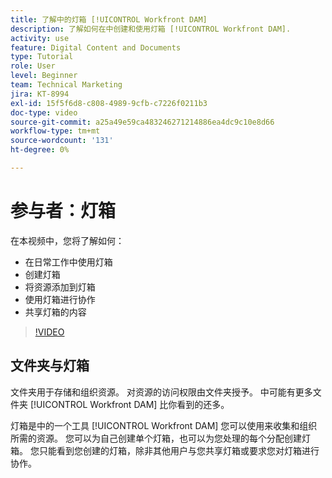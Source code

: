 ```yaml
---
title: 了解中的灯箱 [!UICONTROL Workfront DAM]
description: 了解如何在中创建和使用灯箱 [!UICONTROL Workfront DAM].
activity: use
feature: Digital Content and Documents
type: Tutorial
role: User
level: Beginner
team: Technical Marketing
jira: KT-8994
exl-id: 15f5f6d8-c808-4989-9cfb-c7226f0211b3
doc-type: video
source-git-commit: a25a49e59ca483246271214886ea4dc9c10e8d66
workflow-type: tm+mt
source-wordcount: '131'
ht-degree: 0%

---
```


# 参与者：灯箱

在本视频中，您将了解如何：

* 在日常工作中使用灯箱
* 创建灯箱
* 将资源添加到灯箱
* 使用灯箱进行协作
* 共享灯箱的内容

>[!VIDEO](https://video.tv.adobe.com/v/335254/?quality=12&learn=on)

## 文件夹与灯箱

文件夹用于存储和组织资源。 对资源的访问权限由文件夹授予。 中可能有更多文件夹 [!UICONTROL Workfront DAM] 比你看到的还多。

灯箱是中的一个工具 [!UICONTROL Workfront DAM] 您可以使用来收集和组织所需的资源。 您可以为自己创建单个灯箱，也可以为您处理的每个分配创建灯箱。 您只能看到您创建的灯箱，除非其他用户与您共享灯箱或要求您对灯箱进行协作。
